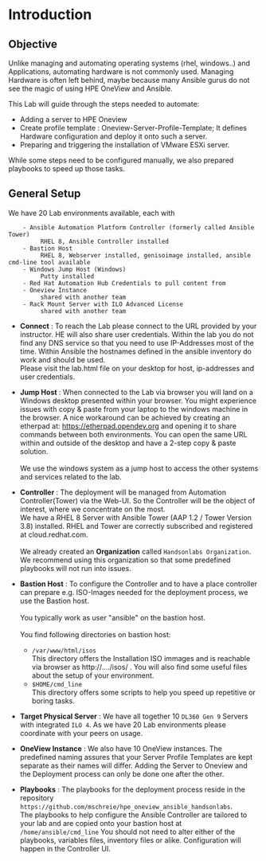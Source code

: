 # Introduction

## Objective

Unlike managing and automating operating systems (rhel, windows..) and Applications, automating hardware is not commonly used. Managing Hardware is often left behind, maybe because many Ansible gurus do not see the magic of using HPE OneView and Ansible.<br>

This Lab will guide through the steps needed to automate:
* Adding a server to HPE Oneview
* Create profile template : Oneview-Server-Profile-Template; It defines Hardware configuration and deploy it onto such a server.
* Preparing and triggering the installation of VMware ESXi server.

While some steps need to be configured manually, we also prepared playbooks to speed up those tasks.

## General Setup

We have 20 Lab environments available, each with

```Lab Systems:
    - Ansible Automation Platform Controller (formerly called Ansible Tower)
         RHEL 8, Ansible Controller installed
    - Bastion Host
         RHEL 8, Webserver installed, genisoimage installed, ansible cmd-line tool available
    - Windows Jump Host (Windows)
         Putty installed
    - Red Hat Automation Hub Credentials to pull content from 
    - Oneview Instance
         shared with another team
    - Rack Mount Server with ILO Advanced License
         shared with another team
```

- **Connect** : To reach the Lab please connect to the URL provided by your instructor. HE will also share user credentials.
Within the lab you do not find any DNS service so that you need to use IP-Addresses most of the time. Within Ansible the hostnames defined in the ansible inventory do work and should be used.<br>
Please visit the lab.html file on your desktop for host, ip-addresses and user credentials.

- **Jump Host** : When connected to the Lab via browser you will land on a Windows desktop presented within your browser. You might experience issues with copy & paste from your laptop to the windows machine in the browser. A nice workaround can be achieved by creating an etherpad at: https://etherpad.opendev.org and opening it to share commands between both environments.
You can open the same URL within and outside of the desktop and have a 2-step copy & paste solution.<br><br>
We use the windows system as a jump host to access the other systems and services related to the lab.

- **Controller** : The deployment will be managed from Automation Controller(Tower) via the Web-UI. So the Controller will be the object of interest, where we concentrate on the most.<br>
We have a RHEL 8 Server with Ansible Tower (AAP 1.2 / Tower Version 3.8) installed. RHEL and Tower are correctly subscribed and registered at cloud.redhat.com.<br><br>
We already created an **Organization** called `Handsonlabs Organization`. We recommend using this organization so that some predefined playbooks will not run into issues.

- **Bastion Host** : To configure the Controller and to have a place controller can prepare e.g. ISO-Images needed for the deployment process, we use the Bastion host.<br><br> 
You typically work as user "ansible" on the bastion host.<br><br> 
You find following directories on bastion host:
   - `/var/www/html/isos`<br>This directory offers the Installation ISO immages and is reachable via browser as http://..../isos/ . You will also find some useful files about the setup of your environment.
   - `$HOME/cmd_line`<br>This directory offers some scripts to help you speed up repetitive or boring tasks.

- **Target Physical Server** : We have all together 10 `DL360 Gen 9` Servers with integrated `ILO 4`. As we have 20 Lab environments please coordinate with your peers on usage.

- **OneView Instance** : We also have 10 OneView instances. The predefined naming assures that your Server Profile Templates are kept separate as their names will differ. Adding the Server to Oneview and the Deployment process can only be done one after the other.

- **Playbooks** : The playbooks for the deployment process reside in the repository `https://github.com/mschreie/hpe_oneview_ansible_handsonlabs`.<br>
The playbooks to help configure the Ansible Controller are tailored to your lab and are copied onto your bastion host at `/home/ansible/cmd_line` You should not need to alter either of the playbooks, variables files, inventory files or alike. Configuration will happen in the Controller UI.
